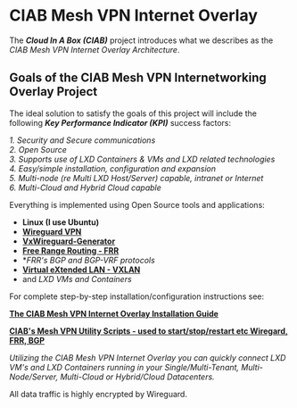 # CIAB Mesh VPN Internet Overlay

The ***Cloud In A Box (CIAB)*** project introduces what we describes as the 
*CIAB Mesh VPN Internet Overlay Architecture*.

## Goals of the CIAB Mesh VPN Internetworking Overlay Project

The ideal solution to satisfy the goals of this project will include the following
***Key Performance Indicator (KPI)*** success factors:
  
*1. Security and Secure communications  
2. Open Source  
3. Supports use of LXD Containers & VMs and LXD related technologies  
4. Easy/simple installation, configuration and expansion  
5. Multi-node (re Multi LXD Host/Server) capable, intranet or Internet  
6. Multi-Cloud and Hybrid Cloud capable*  

Everything is implemented using Open Source tools and applications:   
 
- **Linux (I use Ubuntu)**
- **[Wireguard VPN](https://www.wireguard.com/)**
- **[VxWireguard-Generator](https://github.com/m13253/VxWireguard-Generator)**
- **[Free Range Routing - FRR](https://frrouting.org/)**
- **FRR's BGP and BGP-VRF protocols*  
- **[Virtual eXtended LAN - VXLAN](https://user-images.githubusercontent.com/1682855/89578990-02194980-d801-11ea-8f39-62c74b625732.png)**   
- and *LXD VMs and Containers*  
  
For complete step-by-step installation/configuration instructions see:

**[The CIAB Mesh VPN Internet Overlay Installation Guide](https://github.com/bmullan/CIAB-Mesh-VPN-Wireguard-FRR-BGP-VXLAN-Internet-Overlay/blob/master/CIAB%20Mesh%20VPN%20Internet%20Overlay%20Installation%20Guide%20%20-%20single-tenant.pdf)**

**[CIAB's Mesh VPN Utility Scripts - used to start/stop/restart etc Wiregard, FRR, BGP](https://github.com/bmullan/CIAB-Mesh-VPN-Wireguard-FRR-BGP-VXLAN-Internet-Overlay/blob/master/ciabvpn-utility-scripts.tar.gz)**

*Utilizing the CIAB Mesh VPN Internet Overlay you can quickly connect LXD VM's and LXD Containers
running in your Single/Multi-Tenant, Multi-Node/Server, Multi-Cloud or Hybrid/Cloud Datacenters.*

All data traffic is highly encrypted by Wireguard.

